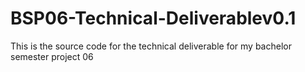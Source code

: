 # BSP06-Technical-Deliverablev0.1
This is the source code for the technical deliverable for my bachelor semester project 06
